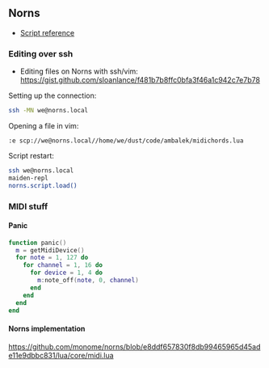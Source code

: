 ## Norns

* [Script reference](https://monome.org/docs/norns/reference/)

### Editing over ssh

* Editing files on Norns with ssh/vim: https://gist.github.com/sloanlance/f481b7b8ffc0bfa3f46a1c942c7e7b78

Setting up the connection:

```sh
ssh -MN we@norns.local
```

Opening a file in vim:

```
:e scp://we@norns.local//home/we/dust/code/ambalek/midichords.lua
```

Script restart:

```sh
ssh we@norns.local
maiden-repl
norns.script.load()
```

### MIDI stuff

#### Panic

```lua
function panic()
  m = getMidiDevice()
  for note = 1, 127 do
    for channel = 1, 16 do
      for device = 1, 4 do
        m:note_off(note, 0, channel)
      end
    end
  end
end
```

#### Norns implementation

https://github.com/monome/norns/blob/e8ddf657830f8db99465965d45ade11e9dbbc831/lua/core/midi.lua


